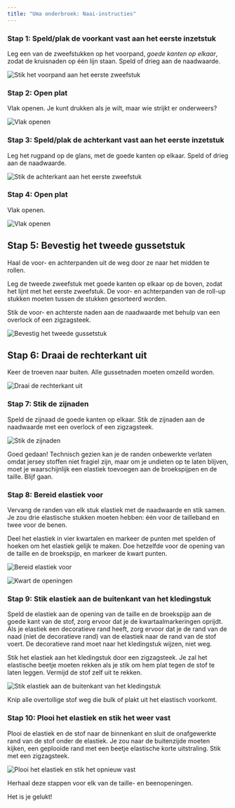 ```yaml
---
title: "Uma onderbroek: Naai-instructies"
---
```


### Stap 1: Speld/plak de voorkant vast aan het eerste inzetstuk

Leg een van de zweefstukken op het voorpand, _goede kanten op elkaar_, zodat de kruisnaden op één lijn staan. Speld of drieg aan de naadwaarde.

![Stik het voorpand aan het eerste zweefstuk](step01.png)

### Stap 2: Open plat

Vlak openen. Je kunt drukken als je wilt, maar wie strijkt er onderweers?

![Vlak openen](step02.png)

### Stap 3: Speld/plak de achterkant vast aan het eerste inzetstuk

Leg het rugpand op de glans, met de goede kanten op elkaar. Speld of drieg aan de naadwaarde.

![Stik de achterkant aan het eerste zweefstuk](step03.png)

### Stap 4: Open plat

Vlak openen.

![Vlak openen](step04.png)

## Stap 5: Bevestig het tweede gussetstuk

Haal de voor- en achterpanden uit de weg door ze naar het midden te rollen.

Leg de tweede zweefstuk met goede kanten op elkaar op de boven, zodat het lijnt met het eerste zweefstuk. De voor- en achterpanden van de roll-up stukken moeten tussen de stukken gesorteerd worden.

Stik de voor- en achterste naden aan de naadwaarde met behulp van een overlock of een zigzagsteek.

![Bevestig het tweede gussetstuk](step05.png)

## Stap 6: Draai de rechterkant uit

Keer de troeven naar buiten. Alle gussetnaden moeten omzeild worden.

![Draai de rechterkant uit](step06.png)

### Stap 7: Stik de zijnaden

Speld de zijnaad de goede kanten op elkaar. Stik de zijnaden aan de naadwaarde met een overlock of een zigzagsteek.

![Stik de zijnaden](step07.png)

<Note>

Goed gedaan! Technisch gezien kan je de randen onbewerkte verlaten omdat jersey stoffen niet fragiel zijn, maar om je undieten op te laten blijven, moet je waarschijnlijk een elastiek toevoegen aan de broekspijpen en de taille. Blijf gaan.

</Note>

### Stap 8: Bereid elastiek voor

Vervang de randen van elk stuk elastiek met de naadwaarde en stik samen. Je zou drie elastische stukken moeten hebben: één voor de tailleband en twee voor de benen.

Deel het elastiek in vier kwartalen en markeer de punten met spelden of hoeken om het elastiek gelijk te maken. Doe hetzelfde voor de opening van de taille en de broekspijp, en markeer de kwart punten.

![Bereid elastiek voor](step08.png)

![Kwart de openingen](step08b.png)

### Stap 9: Stik elastiek aan de buitenkant van het kledingstuk

Speld de elastiek aan de opening van de taille en de broekspijp aan de goede kant van de stof, zorg ervoor dat je de kwartaalmarkeringen oprijdt. Als je elastiek een decoratieve rand heeft, zorg ervoor dat je de rand van de naad (niet de decoratieve rand) van de elastiek naar de rand van de stof voert. De decoratieve rand moet naar het kledingstuk wijzen, niet weg.

Stik het elastiek aan het kledingstuk door een zigzagsteek. Je zal het elastische beetje moeten rekken als je stik om hem plat tegen de stof te laten leggen. Vermijd de stof zelf uit te rekken.

![Stik elastiek aan de buitenkant van het kledingstuk](step09.png)

Knip alle overtollige stof weg die bulk of plakt uit het elastisch voorkomt.

### Stap 10: Plooi het elastiek en stik het weer vast

Plooi de elastiek en de stof naar de binnenkant en sluit de onafgewerkte rand van de stof onder de elastiek. Je zou naar de buitenzijde moeten kijken, een geplooide rand met een beetje elastische korte uitstraling. Stik met een zigzagsteek.

![Plooi het elastiek en stik het opnieuw vast](step10.png)

Herhaal deze stappen voor elk van de taille- en beenopeningen.

Het is je gelukt!
